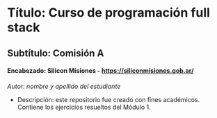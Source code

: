 # Título: Curso de programación full stack
## Subtítulo: Comisión A 
#### Encabezado: Silicon Misiones - https://siliconmisiones.gob.ar/
*Autor: nombre y apellido del estudiante*
- Descripción: este repositorio fue creado con fines académicos. Contiene los ejercicios
resueltos del Módulo 1.
